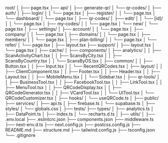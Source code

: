 root/
│
├── page.tsx
├── api/
│   ├── generate-qr/
│   └── qr-codes/
│
├── auth/
│   ├── login/
│   │   └── page.tsx
│   ├── register/
│   │   └── page.tsx
│   └── dashboard/
│       └── page.tsx
│
├── qr-codes/
│   ├── edit/
│   │   └── [id]/
│   │       └── page.tsx
│   ├── my-codes/
│   │   └── page.tsx
│   └── new/
│       └── page.tsx
│
├── settings/
│   ├── account/
│   │   └── page.tsx
│   ├── company/
│   │   └── page.tsx
│   ├── domains/
│   │   └── page.tsx
│   ├── members/
│   │   └── page.tsx
│   ├── plan-billing/
│   │   └── page.tsx
│   └── refer/
│       └── page.tsx
│
├── layout.tsx
├── support/
│   ├── layout.tsx
│   └── page.tsx
│
├── cache/
│
├── components/
│   ├── analytics/
│   │   ├── ScanActivityChart.tsx
│   │   ├── ScansByCity.tsx
│   │   ├── ScansByCountry.tsx
│   │   └── ScansByOS.tsx
│   ├── common/
│   │   ├── Button.tsx
│   │   ├── Input.tsx
│   │   └── RecentQRCodes.tsx
│   ├── layout/
│   │   ├── ClientComponent.tsx
│   │   ├── Footer.tsx
│   │   ├── Header.tsx
│   │   ├── Layout.tsx
│   │   ├── MobileMenu.tsx
│   │   └── Sidebar.tsx
│   ├── qr-tools/
│   │   ├── BusinessTool.tsx
│   │   ├── FacebookTool.tsx
│   │   ├── LinkTool.tsx
│   │   ├── MenuTool.tsx
│   │   ├── QRCodeDisplay.tsx
│   │   ├── QRCodeGenerator.tsx
│   │   ├── VCardTool.tsx
│   │   └── UITool.tsx
│   └── QRCodeCustomizer.tsx
│
├── hooks/
│   └── useQRCode.ts
│
├── public/
├── services/
│   ├── api.ts
│   ├── firebase.ts
│   └── supabase.ts
│
├── styles/
│   └── globals.css
│
├── tests/
├── types/
│   ├── analytics.ts
│   ├── DataPoint.ts
│   ├── index.ts
│   └── recharts.d.ts
│
├── utils/
│
├── .env.local
├── .eslintcrc.json
├── components.json
├── middleware.ts
├── next-env.d.ts
├── next.config.js
├── postcss.config.js
├── README.md
├── structure.md
├── tailwind.config.js
├── tsconfig.json
└── .gitignore
